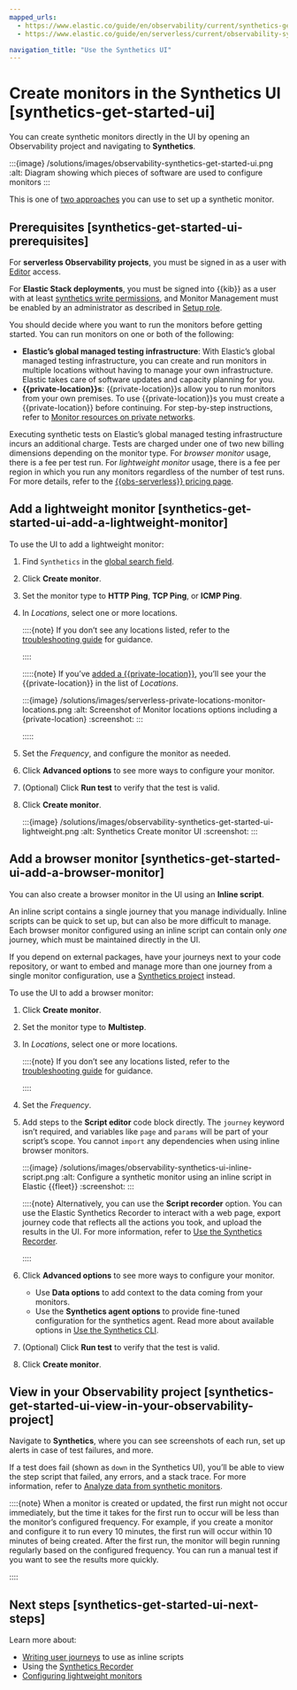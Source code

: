 ```yaml
---
mapped_urls:
  - https://www.elastic.co/guide/en/observability/current/synthetics-get-started-ui.html
  - https://www.elastic.co/guide/en/serverless/current/observability-synthetics-get-started-ui.html

navigation_title: "Use the Synthetics UI"
---
```


# Create monitors in the Synthetics UI [synthetics-get-started-ui]

You can create synthetic monitors directly in the UI by opening an Observability project and navigating to **Synthetics**.

:::{image} /solutions/images/observability-synthetics-get-started-ui.png
:alt: Diagram showing which pieces of software are used to configure monitors
:::

This is one of [two approaches](../../../solutions/observability/apps/get-started.md) you can use to set up a synthetic monitor.


## Prerequisites [synthetics-get-started-ui-prerequisites]

For **serverless Observability projects**, you must be signed in as a user with [Editor](../../../solutions/observability/apps/grant-users-access-to-secured-resources.md) access.

For **Elastic Stack deployments**, you must be signed into {{kib}} as a user with at least [synthetics write permissions](../../../solutions/observability/apps/writer-role.md), and Monitor Management must be enabled by an administrator as described in [Setup role](../../../solutions/observability/apps/setup-role.md).

You should decide where you want to run the monitors before getting started. You can run monitors on one or both of the following:

* **Elastic’s global managed testing infrastructure**: With Elastic’s global managed testing infrastructure, you can create and run monitors in multiple locations without having to manage your own infrastructure. Elastic takes care of software updates and capacity planning for you.
* **{{private-location}}s**: {{private-location}}s allow you to run monitors from your own premises. To use {{private-location}}s you must create a {{private-location}} before continuing. For step-by-step instructions, refer to [Monitor resources on private networks](../../../solutions/observability/apps/monitor-resources-on-private-networks.md).

Executing synthetic tests on Elastic’s global managed testing infrastructure incurs an additional charge. Tests are charged under one of two new billing dimensions depending on the monitor type. For *browser monitor* usage, there is a fee per test run. For *lightweight monitor* usage, there is a fee per region in which you run any monitors regardless of the number of test runs. For more details, refer to the [{{obs-serverless}} pricing page](https://www.elastic.co/pricing/serverless-observability).


## Add a lightweight monitor [synthetics-get-started-ui-add-a-lightweight-monitor]

To use the UI to add a lightweight monitor:

1. Find `Synthetics` in the [global search field](/explore-analyze/find-and-organize/find-apps-and-objects.md).
2. Click **Create monitor**.
3. Set the monitor type to **HTTP Ping**, **TCP Ping**, or **ICMP Ping**.
4. In *Locations*, select one or more locations.

    ::::{note}
    If you don’t see any locations listed, refer to the [troubleshooting guide](../../../troubleshoot/observability/troubleshooting-synthetics.md#synthetics-troubleshooting-no-locations) for guidance.

    ::::


    :::::{note}
    If you’ve [added a {{private-location}}](../../../solutions/observability/apps/monitor-resources-on-private-networks.md), you’ll see your the {{private-location}} in the list of *Locations*.

    :::{image} /solutions/images/serverless-private-locations-monitor-locations.png
    :alt: Screenshot of Monitor locations options including a {private-location}
    :screenshot:
    :::

    :::::

5. Set the *Frequency*, and configure the monitor as needed.
6. Click **Advanced options** to see more ways to configure your monitor.
7. (Optional) Click **Run test** to verify that the test is valid.
8. Click **Create monitor**.

    :::{image} /solutions/images/observability-synthetics-get-started-ui-lightweight.png
    :alt: Synthetics Create monitor UI
    :screenshot:
    :::



## Add a browser monitor [synthetics-get-started-ui-add-a-browser-monitor]

You can also create a browser monitor in the UI using an **Inline script**.

An inline script contains a single journey that you manage individually. Inline scripts can be quick to set up, but can also be more difficult to manage. Each browser monitor configured using an inline script can contain only *one* journey, which must be maintained directly in the UI.

If you depend on external packages, have your journeys next to your code repository, or want to embed and manage more than one journey from a single monitor configuration, use a [Synthetics project](../../../solutions/observability/apps/create-monitors-with-project-monitors.md) instead.

To use the UI to add a browser monitor:

1. Click **Create monitor**.
2. Set the monitor type to **Multistep**.
3. In *Locations*, select one or more locations.

    ::::{note}
    If you don’t see any locations listed, refer to the [troubleshooting guide](../../../troubleshoot/observability/troubleshooting-synthetics.md#synthetics-troubleshooting-no-locations) for guidance.

    ::::

4. Set the *Frequency*.
5. Add steps to the **Script editor** code block directly. The `journey` keyword isn’t required, and variables like `page` and `params` will be part of your script’s scope. You cannot `import` any dependencies when using inline browser monitors.

    :::{image} /solutions/images/observability-synthetics-ui-inline-script.png
    :alt: Configure a synthetic monitor using an inline script in Elastic {{fleet}}
    :screenshot:
    :::

    ::::{note}
    Alternatively, you can use the **Script recorder** option. You can use the Elastic Synthetics Recorder to interact with a web page, export journey code that reflects all the actions you took, and upload the results in the UI. For more information, refer to [Use the Synthetics Recorder](../../../solutions/observability/apps/use-synthetics-recorder.md).

    ::::

6. Click **Advanced options** to see more ways to configure your monitor.

    * Use **Data options** to add context to the data coming from your monitors.
    * Use the **Synthetics agent options** to provide fine-tuned configuration for the synthetics agent. Read more about available options in [Use the Synthetics CLI](../../../solutions/observability/apps/use-synthetics-cli.md).

7. (Optional) Click **Run test** to verify that the test is valid.
8. Click **Create monitor**.


## View in your Observability project [synthetics-get-started-ui-view-in-your-observability-project]

Navigate to **Synthetics**, where you can see screenshots of each run, set up alerts in case of test failures, and more.

If a test does fail (shown as `down` in the Synthetics UI), you’ll be able to view the step script that failed, any errors, and a stack trace. For more information, refer to [Analyze data from synthetic monitors](../../../solutions/observability/apps/analyze-data-from-synthetic-monitors.md#synthetics-analyze-journeys).

::::{note}
When a monitor is created or updated, the first run might not occur immediately, but the time it takes for the first run to occur will be less than the monitor’s configured frequency. For example, if you create a monitor and configure it to run every 10 minutes, the first run will occur within 10 minutes of being created. After the first run, the monitor will begin running regularly based on the configured frequency. You can run a manual test if you want to see the results more quickly.

::::


## Next steps [synthetics-get-started-ui-next-steps]

Learn more about:

* [Writing user journeys](../../../solutions/observability/apps/write-synthetic-test.md) to use as inline scripts
* Using the [Synthetics Recorder](../../../solutions/observability/apps/use-synthetics-recorder.md)
* [Configuring lightweight monitors](../../../solutions/observability/apps/configure-lightweight-monitors.md)